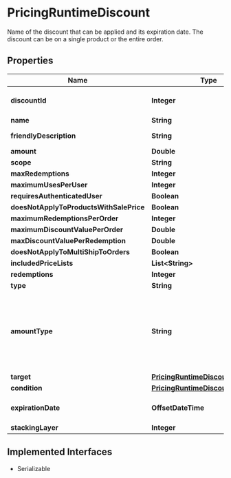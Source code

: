 

# PricingRuntimeDiscount

Name of the discount that can be applied and its expiration date. The discount can be on a single product or the  entire order.

## Properties

| Name | Type | Description | Notes |
|------------ | ------------- | ------------- | -------------|
|**discountId** | **Integer** | Unique identifier of the discount. System-supplied and read-only. |  [optional] |
|**name** | **String** | Name of the discount. |  [optional] |
|**friendlyDescription** | **String** | Friendly description of the discount. |  [optional] |
|**amount** | **Double** |  |  [optional] |
|**scope** | **String** |  |  [optional] |
|**maxRedemptions** | **Integer** |  |  [optional] |
|**maximumUsesPerUser** | **Integer** |  |  [optional] |
|**requiresAuthenticatedUser** | **Boolean** |  |  [optional] |
|**doesNotApplyToProductsWithSalePrice** | **Boolean** |  |  [optional] |
|**maximumRedemptionsPerOrder** | **Integer** |  |  [optional] |
|**maximumDiscountValuePerOrder** | **Double** |  |  [optional] |
|**maxDiscountValuePerRedemption** | **Double** |  |  [optional] |
|**doesNotApplyToMultiShipToOrders** | **Boolean** |  |  [optional] |
|**includedPriceLists** | **List&lt;String&gt;** |  |  [optional] |
|**redemptions** | **Integer** |  |  [optional] |
|**type** | **String** |  |  [optional] |
|**amountType** | **String** | Type of discount, which can be either a percentage off the price, a specific monetary amount, or free. Possible values: \&quot;Percentage,\&quot; \&quot;Amount,\&quot; and \&quot;Free\&quot;. |  [optional] |
|**target** | [**PricingRuntimeDiscountTarget**](PricingRuntimeDiscountTarget.md) |  |  [optional] |
|**condition** | [**PricingRuntimeDiscountCondition**](PricingRuntimeDiscountCondition.md) |  |  [optional] |
|**expirationDate** | **OffsetDateTime** | When the discount expires. If null, there&#39;s no expiration date. |  [optional] |
|**stackingLayer** | **Integer** |  |  [optional] |


## Implemented Interfaces

* Serializable



